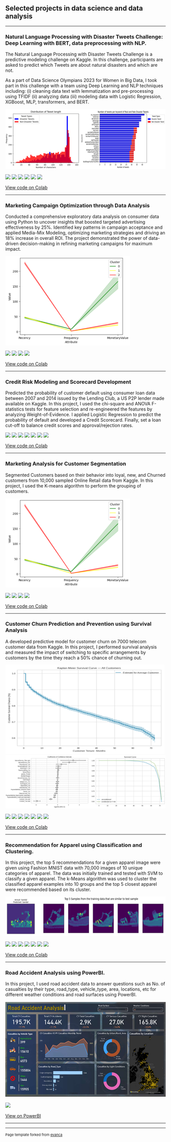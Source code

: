 ## Selected projects in data science and data analysis

---

### Natural Language Processing with Disaster Tweets Challenge: Deep Learning with BERT, data preprocessing with NLP.

The Natural Language Processing with Disaster Tweets Challenge is a predictive modeling challenge on Kaggle. In this challenge, participants are asked to predict which Tweets are about natural disasters and which are not.

As a part of Data Science Olympians 2023 for Women in Big Data, I took part in this challenge with a team using Deep Learning and NLP techniques including: (i) cleaning data text with lemmatization and pre-processing using TFIDF (ii) analyzing data (iii) modeling data with Logistic Regression, XGBoost, MLP, transformers, and BERT.

<img src="images/Diasater_tweets.png?raw=true"/>

[![](https://img.shields.io/badge/Python-white?logo=Python)](#) [![](https://img.shields.io/badge/Jupyter-white?logo=Jupyter)](#) [![](https://img.shields.io/badge/sklearn-white?logo=scikit-learn)](#) [![](https://img.shields.io/badge/Pandas-white?logo=Pandas)](#) [![](https://img.shields.io/badge/BERT-white?logo=BERT)](#) [![](https://img.shields.io/badge/NLP-white?logo=NLP)](#)


[View code on Colab](https://colab.research.google.com/drive/1A3k4fnIB35JXjbteRTUoQs-RqIkvhcZf?usp=sharing)

---
### Marketing Campaign Optimization through Data Analysis

Conducted a comprehensive exploratory data analysis on consumer data using Python to uncover insights that boosted targeted advertising effectiveness by 25%. Identified key patterns in campaign acceptance and applied Media-Mix Modeling, optimizing marketing strategies and driving an 18% increase in overall ROI. The project demonstrated the power of data-driven decision-making in refining marketing campaigns for maximum impact.

<img src="images/Cust_Segment.png?raw=true" height="280"/>

[![](https://img.shields.io/badge/Python-white?logo=Python)](#) [![](https://img.shields.io/badge/Jupyter-white?logo=Jupyter)](#) [![](https://img.shields.io/badge/MMM-white?logo=MMM)](#) [![](https://img.shields.io/badge/Logistic-Regression-white?logo=Logistic_Regression)](#)

[View code on Colab](https://colab.research.google.com/drive/1qPABSy995yeeLvLMwVklcbfM-dsptZWs?usp=sharing)

---
### Credit Risk Modeling and Scorecard Development

Predicted the probability of customer default using consumer loan data between 2007 and 2014 issued by the Lending Club, a US P2P lender made available on Kaggle.
In this project, I used the chi-square and ANOVA F-statistics tests for feature selection and re-engineered the features by analyzing Weight-of-Evidence. I applied Logistic Regression to predict the probability of default and developed a Credit Scorecard. Finally, set a loan cut-off to balance credit scores and approval/rejection rates.

[![](https://img.shields.io/badge/Python-white?logo=Python)](#) [![](https://img.shields.io/badge/Jupyter-white?logo=Jupyter)](#) [![](https://img.shields.io/badge/sklearn-white?logo=scikit-learn)](#) [![](https://img.shields.io/badge/Pandas-white?logo=Pandas)](#) [![](https://img.shields.io/badge/Statistics-white?logo=Statistics)](#) [![](https://img.shields.io/badge/Weight_of_Evidence-white?logo=Weight_of_Evidence)](#) [![](https://img.shields.io/badge/Logistic_Regression-white?logo=Logistic_Regression)](#)

[View code on Colab](https://colab.research.google.com/drive/1A3k4fnIB35JXjbteRTUoQs-RqIkvhcZf?usp=sharing)

---
### Marketing Analysis for Customer Segmentation

Segmented Customers based on their behavior into loyal, new, and Churned customers from 10,000 sampled Online Retail data from Kaggle. In this project, I used the K-means algorithm to perform the grouping of customers.

<img src="images/Cust_Segment.png?raw=true" height="280"/>

[![](https://img.shields.io/badge/Python-white?logo=Python)](#) [![](https://img.shields.io/badge/Jupyter-white?logo=Jupyter)](#) [![](https://img.shields.io/badge/sklearn-white?logo=scikit-learn)](#) [![](https://img.shields.io/badge/KMEANS-white?logo=KMEANS)](#)

[View code on Colab](https://colab.research.google.com/drive/1qPABSy995yeeLvLMwVklcbfM-dsptZWs?usp=sharing)

---
### Customer Churn Prediction and Prevention using Survival Analysis
A developed predictive model for customer churn on 7000 telecom customer data from Kaggle. In this project, I performed survival analysis and measured the impact of switching to specific arrangements by customers by the time they reach a 50% chance of churning out.

<img src="images/Kaplan-Meier.png?raw=true" width="500" height="280"/>
<img src="images/CoxPH.png?raw=true"/>

[![](https://img.shields.io/badge/Python-white?logo=Python)](#) [![](https://img.shields.io/badge/Jupyter-white?logo=Jupyter)](#) [![](https://img.shields.io/badge/sklearn-white?logo=scikit-learn)](#) [![](https://img.shields.io/badge/Pandas-white?logo=Pandas)](#) [![](https://img.shields.io/badge/Kaplan_Meier-white?logo=Kaplan_Meier)](#) [![](https://img.shields.io/badge/CoxPH-white?logo=CoxPH)](#) [![](https://img.shields.io/badge/Logistic_Regression-white?logo=Logistic_Regression)](#)

[View code on Colab](https://colab.research.google.com/drive/11lz-LDKWSfznJBP0jBtxoEJ3FsCmQEtx?usp=sharing)

---
### Recommendation for Apparel using Classification and Clustering.
In this project, the top 5 recommendations for a given apparel image were given using Fashion MNIST data with 70,000 images of 10 unique categories of apparel. The data was initially trained and tested with SVM to classify a given apparel. The k-Means algorithm was used to cluster the classified apparel examples into 10 groups and the top 5 closest apparel were recommended based on its cluster.

<img src="images/apparel_rec.png?raw=true"/>

[![](https://img.shields.io/badge/Python-white?logo=Python)](#) [![](https://img.shields.io/badge/Jupyter-white?logo=Jupyter)](#) [![](https://img.shields.io/badge/sklearn-white?logo=scikit-learn)](#) [![](https://img.shields.io/badge/Pandas-white?logo=Pandas)](#) [![](https://img.shields.io/badge/SVM-white?logo=SVM)](#) [![](https://img.shields.io/badge/KMEANS-white?logo=KMEANS)](#) [![](https://img.shields.io/badge/Numpy-white?logo=Numpy)](#)

[View code on Colab](https://colab.research.google.com/drive/1LiZrpuE9ECFyLGaG0gwjRgKZxBK89n-m?usp=sharing)

---
### Road Accident Analysis using PowerBI.
In this project, I used road accident data to answer questions such as No. of casualties by their type, road_type, vehicle_type, area, locations, etc for different weather conditions and road surfaces using PowerBI.

<img src="images/Accident_anal.png?raw=true" height="300"/>

[![](https://img.shields.io/badge/PowerBI-white?logo=PowerBI)](#) 

[View on PowerBI](https://app.powerbi.com/links/MmIKbKtBRl?ctid=5cdc5b43-d7be-4caa-8173-729e3b0a62d9&pbi_source=linkShare)

---



---
<p style="font-size:11px">Page template forked from <a href="https://github.com/evanca/quick-portfolio">evanca</a></p>
<!-- Remove above link if you don't want to attibute -->
